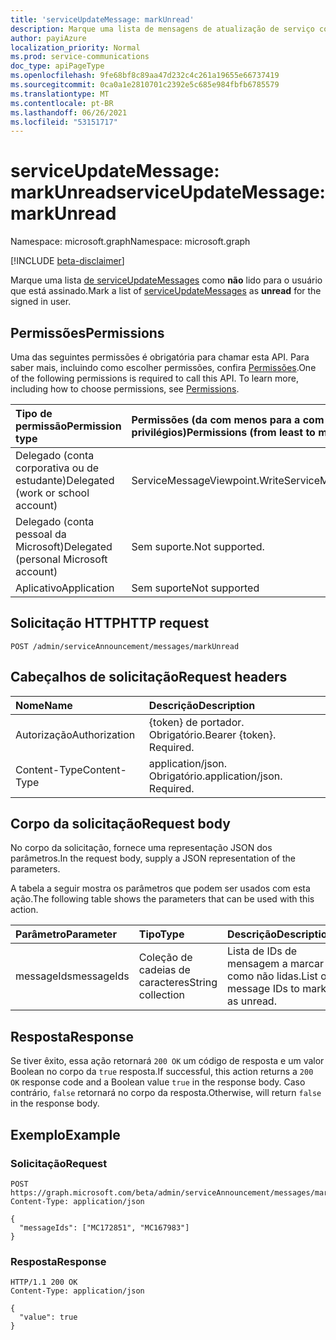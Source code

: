 ```yaml
---
title: 'serviceUpdateMessage: markUnread'
description: Marque uma lista de mensagens de atualização de serviço como não lidas para o usuário insinuável.
author: payiAzure
localization_priority: Normal
ms.prod: service-communications
doc_type: apiPageType
ms.openlocfilehash: 9fe68bf8c89aa47d232c4c261a19655e66737419
ms.sourcegitcommit: 0ca0a1e2810701c2392e5c685e984fbfb6785579
ms.translationtype: MT
ms.contentlocale: pt-BR
ms.lasthandoff: 06/26/2021
ms.locfileid: "53151717"
---
```

# <a name="serviceupdatemessage-markunread"></a><span data-ttu-id="e6906-103">serviceUpdateMessage: markUnread</span><span class="sxs-lookup"><span data-stu-id="e6906-103">serviceUpdateMessage: markUnread</span></span>
<span data-ttu-id="e6906-104">Namespace: microsoft.graph</span><span class="sxs-lookup"><span data-stu-id="e6906-104">Namespace: microsoft.graph</span></span>

[!INCLUDE [beta-disclaimer](../../includes/beta-disclaimer.md)]

<span data-ttu-id="e6906-105">Marque uma lista [de serviceUpdateMessages](../resources/serviceupdatemessage.md) como **não** lido para o usuário que está assinado.</span><span class="sxs-lookup"><span data-stu-id="e6906-105">Mark a list of [serviceUpdateMessages](../resources/serviceupdatemessage.md) as **unread** for the signed in user.</span></span>

## <a name="permissions"></a><span data-ttu-id="e6906-106">Permissões</span><span class="sxs-lookup"><span data-stu-id="e6906-106">Permissions</span></span>
<span data-ttu-id="e6906-p101">Uma das seguintes permissões é obrigatória para chamar esta API. Para saber mais, incluindo como escolher permissões, confira [Permissões](/graph/permissions-reference).</span><span class="sxs-lookup"><span data-stu-id="e6906-p101">One of the following permissions is required to call this API. To learn more, including how to choose permissions, see [Permissions](/graph/permissions-reference).</span></span>

|<span data-ttu-id="e6906-109">Tipo de permissão</span><span class="sxs-lookup"><span data-stu-id="e6906-109">Permission type</span></span>|<span data-ttu-id="e6906-110">Permissões (da com menos para a com mais privilégios)</span><span class="sxs-lookup"><span data-stu-id="e6906-110">Permissions (from least to most privileged)</span></span>|
|:---|:---|
|<span data-ttu-id="e6906-111">Delegado (conta corporativa ou de estudante)</span><span class="sxs-lookup"><span data-stu-id="e6906-111">Delegated (work or school account)</span></span>|<span data-ttu-id="e6906-112">ServiceMessageViewpoint.Write</span><span class="sxs-lookup"><span data-stu-id="e6906-112">ServiceMessageViewpoint.Write</span></span>|
|<span data-ttu-id="e6906-113">Delegado (conta pessoal da Microsoft)</span><span class="sxs-lookup"><span data-stu-id="e6906-113">Delegated (personal Microsoft account)</span></span>|<span data-ttu-id="e6906-114">Sem suporte.</span><span class="sxs-lookup"><span data-stu-id="e6906-114">Not supported.</span></span>|
|<span data-ttu-id="e6906-115">Aplicativo</span><span class="sxs-lookup"><span data-stu-id="e6906-115">Application</span></span>|<span data-ttu-id="e6906-116">Sem suporte</span><span class="sxs-lookup"><span data-stu-id="e6906-116">Not supported</span></span>|

## <a name="http-request"></a><span data-ttu-id="e6906-117">Solicitação HTTP</span><span class="sxs-lookup"><span data-stu-id="e6906-117">HTTP request</span></span>

<!-- {
  "blockType": "ignored"
}
-->
``` http
POST /admin/serviceAnnouncement/messages/markUnread
```

## <a name="request-headers"></a><span data-ttu-id="e6906-118">Cabeçalhos de solicitação</span><span class="sxs-lookup"><span data-stu-id="e6906-118">Request headers</span></span>
|<span data-ttu-id="e6906-119">Nome</span><span class="sxs-lookup"><span data-stu-id="e6906-119">Name</span></span>|<span data-ttu-id="e6906-120">Descrição</span><span class="sxs-lookup"><span data-stu-id="e6906-120">Description</span></span>|
|:---|:---|
|<span data-ttu-id="e6906-121">Autorização</span><span class="sxs-lookup"><span data-stu-id="e6906-121">Authorization</span></span>|<span data-ttu-id="e6906-p102">{token} de portador. Obrigatório.</span><span class="sxs-lookup"><span data-stu-id="e6906-p102">Bearer {token}. Required.</span></span>|
|<span data-ttu-id="e6906-124">Content-Type</span><span class="sxs-lookup"><span data-stu-id="e6906-124">Content-Type</span></span>|<span data-ttu-id="e6906-p103">application/json. Obrigatório.</span><span class="sxs-lookup"><span data-stu-id="e6906-p103">application/json. Required.</span></span>|

## <a name="request-body"></a><span data-ttu-id="e6906-127">Corpo da solicitação</span><span class="sxs-lookup"><span data-stu-id="e6906-127">Request body</span></span>
<span data-ttu-id="e6906-128">No corpo da solicitação, fornece uma representação JSON dos parâmetros.</span><span class="sxs-lookup"><span data-stu-id="e6906-128">In the request body, supply a JSON representation of the parameters.</span></span>

<span data-ttu-id="e6906-129">A tabela a seguir mostra os parâmetros que podem ser usados com esta ação.</span><span class="sxs-lookup"><span data-stu-id="e6906-129">The following table shows the parameters that can be used with this action.</span></span>

|<span data-ttu-id="e6906-130">Parâmetro</span><span class="sxs-lookup"><span data-stu-id="e6906-130">Parameter</span></span>|<span data-ttu-id="e6906-131">Tipo</span><span class="sxs-lookup"><span data-stu-id="e6906-131">Type</span></span>|<span data-ttu-id="e6906-132">Descrição</span><span class="sxs-lookup"><span data-stu-id="e6906-132">Description</span></span>|
|:---|:---|:---|
|<span data-ttu-id="e6906-133">messageIds</span><span class="sxs-lookup"><span data-stu-id="e6906-133">messageIds</span></span>|<span data-ttu-id="e6906-134">Coleção de cadeias de caracteres</span><span class="sxs-lookup"><span data-stu-id="e6906-134">String collection</span></span>|<span data-ttu-id="e6906-135">Lista de IDs de mensagem a marcar como não lidas.</span><span class="sxs-lookup"><span data-stu-id="e6906-135">List of message IDs to mark as unread.</span></span>|

## <a name="response"></a><span data-ttu-id="e6906-136">Resposta</span><span class="sxs-lookup"><span data-stu-id="e6906-136">Response</span></span>

<span data-ttu-id="e6906-137">Se tiver êxito, essa ação retornará `200 OK` um código de resposta e um valor Boolean no corpo da `true` resposta.</span><span class="sxs-lookup"><span data-stu-id="e6906-137">If successful, this action returns a `200 OK` response code and a Boolean value `true` in the response body.</span></span> <span data-ttu-id="e6906-138">Caso contrário, `false` retornará no corpo da resposta.</span><span class="sxs-lookup"><span data-stu-id="e6906-138">Otherwise, will return `false` in the response body.</span></span>

## <a name="example"></a><span data-ttu-id="e6906-139">Exemplo</span><span class="sxs-lookup"><span data-stu-id="e6906-139">Example</span></span>

### <a name="request"></a><span data-ttu-id="e6906-140">Solicitação</span><span class="sxs-lookup"><span data-stu-id="e6906-140">Request</span></span>
<!-- {
  "blockType": "request",
  "name": "serviceupdatemessage_markunread"
}
-->
``` http
POST https://graph.microsoft.com/beta/admin/serviceAnnouncement/messages/markUnread
Content-Type: application/json

{
  "messageIds": ["MC172851", "MC167983"]
}
```

### <a name="response"></a><span data-ttu-id="e6906-141">Resposta</span><span class="sxs-lookup"><span data-stu-id="e6906-141">Response</span></span>
<!-- {
  "blockType": "response",
  "truncated": true,
  "@odata.type": "string"
}
-->
``` http
HTTP/1.1 200 OK
Content-Type: application/json

{
  "value": true
}
```